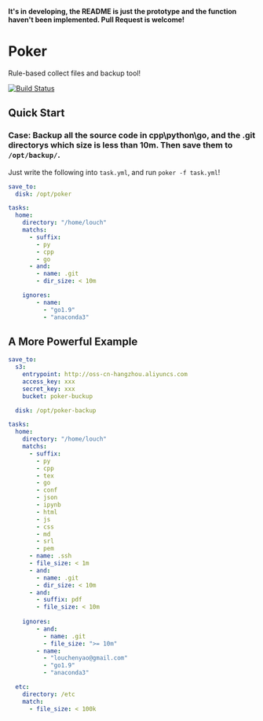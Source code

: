 
**It's in developing, the README is just the prototype and the function haven't been implemented. Pull Request is welcome!**

# Poker

Rule-based collect files and backup tool!

[![Build Status](https://travis-ci.org/Chenyao2333/poker.svg?branch=master)](https://travis-ci.org/Chenyao2333/poker)

## Quick Start

### Case: Backup all the source code in cpp\python\go, and the .git directorys which size is less than 10m. Then save them to `/opt/backup/`.

Just write the following into `task.yml`, and run `poker -f task.yml`!

~~~yml
save_to:
  disk: /opt/poker

tasks:
  home:
    directory: "/home/louch"
    matchs:
      - suffix:
        - py
        - cpp
        - go
      - and:
        - name: .git
        - dir_size: < 10m

    ignores:
        - name:
          - "go1.9"
          - "anaconda3"
~~~


## A More Powerful Example

``` yml
save_to:
  s3:
    entrypoint: http://oss-cn-hangzhou.aliyuncs.com
    access_key: xxx
    secret_key: xxx
    bucket: poker-buckup

  disk: /opt/poker-backup

tasks:
  home:
    directory: "/home/louch"
    matchs:
      - suffix:
        - py
        - cpp
        - tex
        - go
        - conf
        - json
        - ipynb
        - html
        - js
        - css
        - md
        - srl
        - pem
      - name: .ssh
      - file_size: < 1m
      - and:
        - name: .git
        - dir_size: < 10m
      - and:
        - suffix: pdf
        - file_size: < 10m
    
    ignores:
        - and:
          - name: .git
          - file_size: ">= 10m"
        - name:
          - "louchenyao@gmail.com"
          - "go1.9"
          - "anaconda3"

  etc:
    directory: /etc
    match:
      - file_size: < 100k
```
